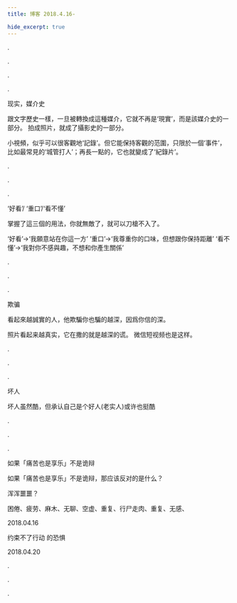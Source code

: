 ```yaml
---
title: 博客 2018.4.16-

hide_excerpt: true
---
```


.

<!--more-->





.

.

.


现实，媒介史

跟文字歷史一樣，一旦被轉換成這種媒介，它就不再是‘現實’，而是該媒介史的一部分。
拍成照片，就成了攝影史的一部分。

小視頻，似乎可以很客觀地‘記錄’。但它能保持客觀的范圍，只限於一個‘事件’，比如最常見的‘城管打人’；再長一點的，它也就變成了‘紀錄片’。

.

.

.

‘好看’/ ‘重口’/‘看不懂’

掌握了這三個的用法，你就無敵了，就可以刀槍不入了。

‘好看’→‘我願意站在你這一方’
‘重口’→‘我尊重你的口味，但想跟你保持距離’
‘看不懂’→‘我對你不感與趣，不想和你產生關係’

.

.

.

欺骗

看起來越誠實的人，他欺騙你也騙的越深，因爲你信的深。

照片看起来越真实，它在撒的就是越深的谎。
微信短视频也是这样。

.

.

.

坏人

坏人虽然酷，但承认自己是个好人(老实人)或许也挺酷

.

.

.

如果「痛苦也是享乐」不是诡辩

如果「痛苦也是享乐」不是诡辩，那应该反对的是什么？

浑浑噩噩？

困倦、疲劳、麻木、无聊、空虚、重复、行尸走肉、重复、无感、

2018.04.16


约束不了行动 的恐惧


2018.04.20



.

.

.